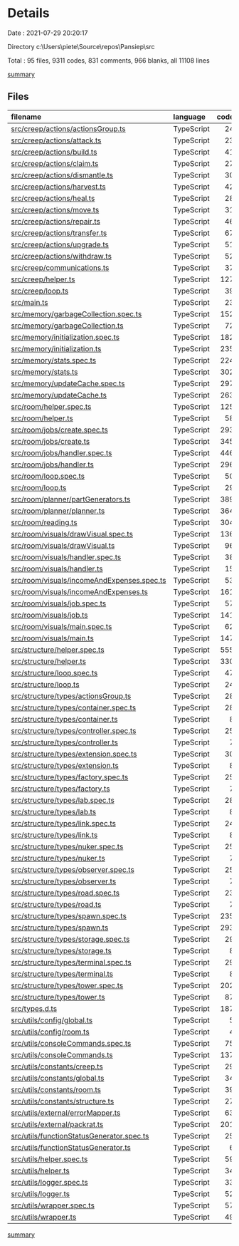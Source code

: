 # Details

Date : 2021-07-29 20:20:17

Directory c:\Users\piete\Source\repos\Pansiep\src

Total : 95 files,  9311 codes, 831 comments, 966 blanks, all 11108 lines

[summary](results.md)

## Files
| filename | language | code | comment | blank | total |
| :--- | :--- | ---: | ---: | ---: | ---: |
| [src/creep/actions/actionsGroup.ts](/src/creep/actions/actionsGroup.ts) | TypeScript | 24 | 0 | 12 | 36 |
| [src/creep/actions/attack.ts](/src/creep/actions/attack.ts) | TypeScript | 23 | 1 | 4 | 28 |
| [src/creep/actions/build.ts](/src/creep/actions/build.ts) | TypeScript | 41 | 1 | 4 | 46 |
| [src/creep/actions/claim.ts](/src/creep/actions/claim.ts) | TypeScript | 27 | 1 | 4 | 32 |
| [src/creep/actions/dismantle.ts](/src/creep/actions/dismantle.ts) | TypeScript | 30 | 1 | 4 | 35 |
| [src/creep/actions/harvest.ts](/src/creep/actions/harvest.ts) | TypeScript | 42 | 1 | 7 | 50 |
| [src/creep/actions/heal.ts](/src/creep/actions/heal.ts) | TypeScript | 28 | 1 | 5 | 34 |
| [src/creep/actions/move.ts](/src/creep/actions/move.ts) | TypeScript | 31 | 6 | 5 | 42 |
| [src/creep/actions/repair.ts](/src/creep/actions/repair.ts) | TypeScript | 46 | 1 | 4 | 51 |
| [src/creep/actions/transfer.ts](/src/creep/actions/transfer.ts) | TypeScript | 67 | 1 | 7 | 75 |
| [src/creep/actions/upgrade.ts](/src/creep/actions/upgrade.ts) | TypeScript | 51 | 1 | 4 | 56 |
| [src/creep/actions/withdraw.ts](/src/creep/actions/withdraw.ts) | TypeScript | 52 | 1 | 5 | 58 |
| [src/creep/communications.ts](/src/creep/communications.ts) | TypeScript | 37 | 0 | 4 | 41 |
| [src/creep/helper.ts](/src/creep/helper.ts) | TypeScript | 127 | 7 | 13 | 147 |
| [src/creep/loop.ts](/src/creep/loop.ts) | TypeScript | 39 | 0 | 4 | 43 |
| [src/main.ts](/src/main.ts) | TypeScript | 23 | 2 | 5 | 30 |
| [src/memory/garbageCollection.spec.ts](/src/memory/garbageCollection.spec.ts) | TypeScript | 152 | 2 | 15 | 169 |
| [src/memory/garbageCollection.ts](/src/memory/garbageCollection.ts) | TypeScript | 72 | 0 | 12 | 84 |
| [src/memory/initialization.spec.ts](/src/memory/initialization.spec.ts) | TypeScript | 182 | 0 | 8 | 190 |
| [src/memory/initialization.ts](/src/memory/initialization.ts) | TypeScript | 235 | 3 | 24 | 262 |
| [src/memory/stats.spec.ts](/src/memory/stats.spec.ts) | TypeScript | 224 | 1 | 15 | 240 |
| [src/memory/stats.ts](/src/memory/stats.ts) | TypeScript | 302 | 4 | 31 | 337 |
| [src/memory/updateCache.spec.ts](/src/memory/updateCache.spec.ts) | TypeScript | 297 | 1 | 24 | 322 |
| [src/memory/updateCache.ts](/src/memory/updateCache.ts) | TypeScript | 263 | 27 | 34 | 324 |
| [src/room/helper.spec.ts](/src/room/helper.spec.ts) | TypeScript | 125 | 0 | 11 | 136 |
| [src/room/helper.ts](/src/room/helper.ts) | TypeScript | 58 | 31 | 12 | 101 |
| [src/room/jobs/create.spec.ts](/src/room/jobs/create.spec.ts) | TypeScript | 293 | 0 | 24 | 317 |
| [src/room/jobs/create.ts](/src/room/jobs/create.ts) | TypeScript | 345 | 60 | 22 | 427 |
| [src/room/jobs/handler.spec.ts](/src/room/jobs/handler.spec.ts) | TypeScript | 446 | 0 | 24 | 470 |
| [src/room/jobs/handler.ts](/src/room/jobs/handler.ts) | TypeScript | 296 | 40 | 29 | 365 |
| [src/room/loop.spec.ts](/src/room/loop.spec.ts) | TypeScript | 50 | 0 | 7 | 57 |
| [src/room/loop.ts](/src/room/loop.ts) | TypeScript | 29 | 13 | 7 | 49 |
| [src/room/planner/partGenerators.ts](/src/room/planner/partGenerators.ts) | TypeScript | 389 | 9 | 15 | 413 |
| [src/room/planner/planner.ts](/src/room/planner/planner.ts) | TypeScript | 364 | 32 | 34 | 430 |
| [src/room/reading.ts](/src/room/reading.ts) | TypeScript | 304 | 69 | 30 | 403 |
| [src/room/visuals/drawVisual.spec.ts](/src/room/visuals/drawVisual.spec.ts) | TypeScript | 136 | 0 | 16 | 152 |
| [src/room/visuals/drawVisual.ts](/src/room/visuals/drawVisual.ts) | TypeScript | 96 | 30 | 11 | 137 |
| [src/room/visuals/handler.spec.ts](/src/room/visuals/handler.spec.ts) | TypeScript | 38 | 0 | 7 | 45 |
| [src/room/visuals/handler.ts](/src/room/visuals/handler.ts) | TypeScript | 15 | 3 | 3 | 21 |
| [src/room/visuals/incomeAndExpenses.spec.ts](/src/room/visuals/incomeAndExpenses.spec.ts) | TypeScript | 53 | 0 | 10 | 63 |
| [src/room/visuals/incomeAndExpenses.ts](/src/room/visuals/incomeAndExpenses.ts) | TypeScript | 161 | 18 | 12 | 191 |
| [src/room/visuals/job.spec.ts](/src/room/visuals/job.spec.ts) | TypeScript | 57 | 0 | 11 | 68 |
| [src/room/visuals/job.ts](/src/room/visuals/job.ts) | TypeScript | 141 | 9 | 10 | 160 |
| [src/room/visuals/main.spec.ts](/src/room/visuals/main.spec.ts) | TypeScript | 62 | 0 | 9 | 71 |
| [src/room/visuals/main.ts](/src/room/visuals/main.ts) | TypeScript | 147 | 5 | 6 | 158 |
| [src/structure/helper.spec.ts](/src/structure/helper.spec.ts) | TypeScript | 555 | 0 | 27 | 582 |
| [src/structure/helper.ts](/src/structure/helper.ts) | TypeScript | 330 | 62 | 26 | 418 |
| [src/structure/loop.spec.ts](/src/structure/loop.spec.ts) | TypeScript | 47 | 0 | 6 | 53 |
| [src/structure/loop.ts](/src/structure/loop.ts) | TypeScript | 24 | 6 | 3 | 33 |
| [src/structure/types/actionsGroup.ts](/src/structure/types/actionsGroup.ts) | TypeScript | 28 | 0 | 14 | 42 |
| [src/structure/types/container.spec.ts](/src/structure/types/container.spec.ts) | TypeScript | 28 | 0 | 5 | 33 |
| [src/structure/types/container.ts](/src/structure/types/container.ts) | TypeScript | 8 | 3 | 2 | 13 |
| [src/structure/types/controller.spec.ts](/src/structure/types/controller.spec.ts) | TypeScript | 25 | 0 | 5 | 30 |
| [src/structure/types/controller.ts](/src/structure/types/controller.ts) | TypeScript | 7 | 3 | 3 | 13 |
| [src/structure/types/extension.spec.ts](/src/structure/types/extension.spec.ts) | TypeScript | 30 | 0 | 5 | 35 |
| [src/structure/types/extension.ts](/src/structure/types/extension.ts) | TypeScript | 8 | 3 | 3 | 14 |
| [src/structure/types/factory.spec.ts](/src/structure/types/factory.spec.ts) | TypeScript | 25 | 0 | 5 | 30 |
| [src/structure/types/factory.ts](/src/structure/types/factory.ts) | TypeScript | 7 | 3 | 3 | 13 |
| [src/structure/types/lab.spec.ts](/src/structure/types/lab.spec.ts) | TypeScript | 28 | 0 | 5 | 33 |
| [src/structure/types/lab.ts](/src/structure/types/lab.ts) | TypeScript | 8 | 3 | 3 | 14 |
| [src/structure/types/link.spec.ts](/src/structure/types/link.spec.ts) | TypeScript | 24 | 0 | 5 | 29 |
| [src/structure/types/link.ts](/src/structure/types/link.ts) | TypeScript | 8 | 3 | 2 | 13 |
| [src/structure/types/nuker.spec.ts](/src/structure/types/nuker.spec.ts) | TypeScript | 25 | 0 | 5 | 30 |
| [src/structure/types/nuker.ts](/src/structure/types/nuker.ts) | TypeScript | 7 | 3 | 3 | 13 |
| [src/structure/types/observer.spec.ts](/src/structure/types/observer.spec.ts) | TypeScript | 25 | 0 | 5 | 30 |
| [src/structure/types/observer.ts](/src/structure/types/observer.ts) | TypeScript | 7 | 3 | 3 | 13 |
| [src/structure/types/road.spec.ts](/src/structure/types/road.spec.ts) | TypeScript | 23 | 0 | 5 | 28 |
| [src/structure/types/road.ts](/src/structure/types/road.ts) | TypeScript | 7 | 3 | 3 | 13 |
| [src/structure/types/spawn.spec.ts](/src/structure/types/spawn.spec.ts) | TypeScript | 235 | 0 | 11 | 246 |
| [src/structure/types/spawn.ts](/src/structure/types/spawn.ts) | TypeScript | 293 | 24 | 31 | 348 |
| [src/structure/types/storage.spec.ts](/src/structure/types/storage.spec.ts) | TypeScript | 29 | 0 | 5 | 34 |
| [src/structure/types/storage.ts](/src/structure/types/storage.ts) | TypeScript | 8 | 3 | 3 | 14 |
| [src/structure/types/terminal.spec.ts](/src/structure/types/terminal.spec.ts) | TypeScript | 29 | 0 | 5 | 34 |
| [src/structure/types/terminal.ts](/src/structure/types/terminal.ts) | TypeScript | 8 | 3 | 3 | 14 |
| [src/structure/types/tower.spec.ts](/src/structure/types/tower.spec.ts) | TypeScript | 202 | 0 | 17 | 219 |
| [src/structure/types/tower.ts](/src/structure/types/tower.ts) | TypeScript | 87 | 12 | 12 | 111 |
| [src/types.d.ts](/src/types.d.ts) | TypeScript | 187 | 5 | 34 | 226 |
| [src/utils/config/global.ts](/src/utils/config/global.ts) | TypeScript | 5 | 3 | 3 | 11 |
| [src/utils/config/room.ts](/src/utils/config/room.ts) | TypeScript | 4 | 3 | 2 | 9 |
| [src/utils/consoleCommands.spec.ts](/src/utils/consoleCommands.spec.ts) | TypeScript | 75 | 0 | 7 | 82 |
| [src/utils/consoleCommands.ts](/src/utils/consoleCommands.ts) | TypeScript | 137 | 8 | 16 | 161 |
| [src/utils/constants/creep.ts](/src/utils/constants/creep.ts) | TypeScript | 29 | 3 | 1 | 33 |
| [src/utils/constants/global.ts](/src/utils/constants/global.ts) | TypeScript | 34 | 21 | 7 | 62 |
| [src/utils/constants/room.ts](/src/utils/constants/room.ts) | TypeScript | 39 | 13 | 11 | 63 |
| [src/utils/constants/structure.ts](/src/utils/constants/structure.ts) | TypeScript | 27 | 15 | 5 | 47 |
| [src/utils/external/errorMapper.ts](/src/utils/external/errorMapper.ts) | TypeScript | 63 | 22 | 10 | 95 |
| [src/utils/external/packrat.ts](/src/utils/external/packrat.ts) | TypeScript | 201 | 176 | 33 | 410 |
| [src/utils/functionStatusGenerator.spec.ts](/src/utils/functionStatusGenerator.spec.ts) | TypeScript | 25 | 0 | 3 | 28 |
| [src/utils/functionStatusGenerator.ts](/src/utils/functionStatusGenerator.ts) | TypeScript | 6 | 3 | 1 | 10 |
| [src/utils/helper.spec.ts](/src/utils/helper.spec.ts) | TypeScript | 59 | 0 | 4 | 63 |
| [src/utils/helper.ts](/src/utils/helper.ts) | TypeScript | 34 | 9 | 6 | 49 |
| [src/utils/logger.spec.ts](/src/utils/logger.spec.ts) | TypeScript | 33 | 0 | 7 | 40 |
| [src/utils/logger.ts](/src/utils/logger.ts) | TypeScript | 52 | 9 | 6 | 67 |
| [src/utils/wrapper.spec.ts](/src/utils/wrapper.spec.ts) | TypeScript | 57 | 0 | 4 | 61 |
| [src/utils/wrapper.ts](/src/utils/wrapper.ts) | TypeScript | 49 | 22 | 9 | 80 |

[summary](results.md)